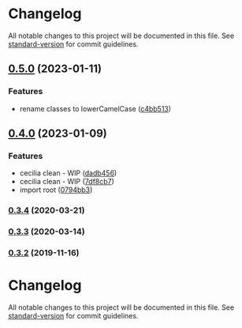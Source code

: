 # Changelog

All notable changes to this project will be documented in this file. See [standard-version](https://github.com/conventional-changelog/standard-version) for commit guidelines.

## [0.5.0](https://github.com/SandroMiguel/cecilia-css/compare/v0.4.0...v0.5.0) (2023-01-11)


### Features

* rename classes to lowerCamelCase ([c4bb513](https://github.com/SandroMiguel/cecilia-css/commit/c4bb51379ad14345ebb49088911c6e7176ad6de5))

## [0.4.0](https://github.com/SandroMiguel/cecilia-css/compare/v0.3.4...v0.4.0) (2023-01-09)


### Features

* cecilia clean - WIP ([dadb456](https://github.com/SandroMiguel/cecilia-css/commit/dadb4563ac3f307923d81c85cb7faef2f5630b30))
* cecilia clean - WIP ([7df8cb7](https://github.com/SandroMiguel/cecilia-css/commit/7df8cb75beac56d0889a790bcd44286fa3721f5c))
* import root ([0794bb3](https://github.com/SandroMiguel/cecilia-css/commit/0794bb31601fca9c345f8a446abad686df79f184))

### [0.3.4](https://github.com/SandroMiguel/cecilia-css/compare/v0.3.3...v0.3.4) (2020-03-21)

### [0.3.3](https://github.com/SandroMiguel/cecilia-css/compare/v0.3.2...v0.3.3) (2020-03-14)

### [0.3.2](https://github.com/SandroMiguel/cecilia-css/compare/v0.3.1...v0.3.2) (2019-11-16)

# Changelog

All notable changes to this project will be documented in this file. See [standard-version](https://github.com/conventional-changelog/standard-version) for commit guidelines.
